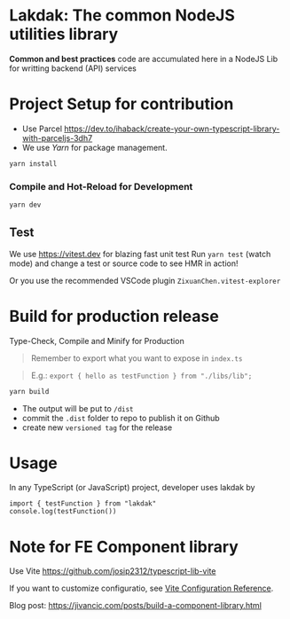 # Lakdak: The common NodeJS utilities library

**Common and best practices** code are accumulated here in a NodeJS Lib for writting backend (API) services

# Project Setup for contribution

- Use Parcel https://dev.to/ihaback/create-your-own-typescript-library-with-parceljs-3dh7
- We use _Yarn_ for package management.

```sh
yarn install
```

### Compile and Hot-Reload for Development

```sh
yarn dev
```

## Test

We use https://vitest.dev for blazing fast unit test
Run `yarn test` (watch mode) and change a test or source code to see HMR in action!

Or you use the recommended VSCode plugin `ZixuanChen.vitest-explorer`

# Build for production release

Type-Check, Compile and Minify for Production

> Remember to export what you want to expose in `index.ts`

> E.g.: `export { hello as testFunction } from "./libs/lib";`

```sh
yarn build
```

- The output will be put to `/dist`
- commit the `.dist` folder to repo to publish it on Github
- create new `versioned tag` for the release

# Usage

In any TypeScript (or JavaScript) project, developer uses lakdak by

```
import { testFunction } from "lakdak"
console.log(testFunction())
```

# Note for FE Component library

Use Vite https://github.com/josip2312/typescript-lib-vite

If you want to customize configuratio, see [Vite Configuration Reference](https://vitejs.dev/config/).

Blog post: https://jivancic.com/posts/build-a-component-library.html

